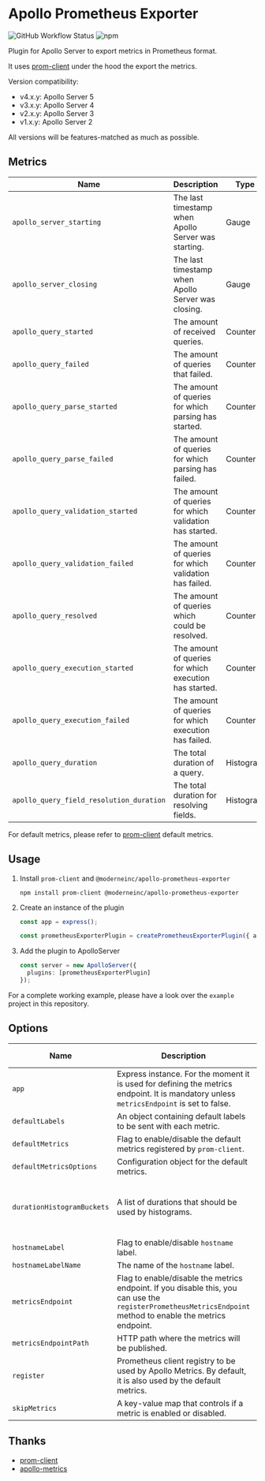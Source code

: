 # Apollo Prometheus Exporter

![GitHub Workflow Status](https://img.shields.io/github/workflow/status/moderneinc/apollo-prometheus-exporter/Release)
![npm](https://img.shields.io/npm/v/@moderneinc/apollo-prometheus-exporter)

Plugin for Apollo Server to export metrics in Prometheus format.

It uses [prom-client](https://github.com/siimon/prom-client) under the hood the export the metrics.

Version compatibility:
- v4.x.y: Apollo Server 5
- v3.x.y: Apollo Server 4 
- v2.x.y: Apollo Server 3
- v1.x.y: Apollo Server 2

All versions will be features-matched as much as possible.

## Metrics

| Name                                     | Description                                             | Type      |
| ---------------------------------------- | ------------------------------------------------------- | --------- |
| `apollo_server_starting`                 | The last timestamp when Apollo Server was starting.     | Gauge     |
| `apollo_server_closing`                  | The last timestamp when Apollo Server was closing.      | Gauge     |
| `apollo_query_started`                   | The amount of received queries.                         | Counter   |
| `apollo_query_failed`                    | The amount of queries that failed.                      | Counter   |
| `apollo_query_parse_started`             | The amount of queries for which parsing has started.    | Counter   |
| `apollo_query_parse_failed`              | The amount of queries for which parsing has failed.     | Counter   |
| `apollo_query_validation_started`        | The amount of queries for which validation has started. | Counter   |
| `apollo_query_validation_failed`         | The amount of queries for which validation has failed.  | Counter   |
| `apollo_query_resolved`                  | The amount of queries which could be resolved.          | Counter   |
| `apollo_query_execution_started`         | The amount of queries for which execution has started.  | Counter   |
| `apollo_query_execution_failed`          | The amount of queries for which execution has failed.   | Counter   |
| `apollo_query_duration`                  | The total duration of a query.                          | Histogram |
| `apollo_query_field_resolution_duration` | The total duration for resolving fields.                | Histogram |

For default metrics, please refer to [prom-client](https://github.com/siimon/prom-client) default metrics.

## Usage

1. Install `prom-client` and `@moderneinc/apollo-prometheus-exporter`

   ```shell script
   npm install prom-client @moderneinc/apollo-prometheus-exporter
   ```

2. Create an instance of the plugin

   ```ts
   const app = express();

   const prometheusExporterPlugin = createPrometheusExporterPlugin({ app });
   ```

3. Add the plugin to ApolloServer

   ```ts
   const server = new ApolloServer({
     plugins: [prometheusExporterPlugin]
   });
   ```

For a complete working example, please have a look over the `example` project in this repository.

## Options

| Name                       | Description                                                                                                                                                  | Type                                   | Default Value                                                    |
| -------------------------- | ------------------------------------------------------------------------------------------------------------------------------------------------------------ | -------------------------------------- | ---------------------------------------------------------------- |
| `app`                      | Express instance. For the moment it is used for defining the metrics endpoint. It is mandatory unless `metricsEndpoint` is set to false.                     | `Express`                              | `undefined`                                                      |
| `defaultLabels`            | An object containing default labels to be sent with each metric.                                                                                             | `Object`                               | `{}`                                                             |
| `defaultMetrics`           | Flag to enable/disable the default metrics registered by `prom-client`.                                                                                      | `Boolean`                              | `true`                                                           |
| `defaultMetricsOptions`    | Configuration object for the default metrics.                                                                                                                | `DefaultMetricsCollectorConfiguration` | `{}`                                                             |
| `durationHistogramBuckets` | A list of durations that should be used by histograms.                                                                                                       | `number[]`                             | `[0.001, 0.005, 0.015, 0.05, 0.1, 0.2, 0.3, 0.4, 0.5, 1, 5, 10]` |
| `hostnameLabel`            | Flag to enable/disable `hostname` label.                                                                                                                     | `Boolean`                              | `true`                                                           |
| `hostnameLabelName`        | The name of the `hostname` label.                                                                                                                            | `String`                               | `hostname`                                                       |
| `metricsEndpoint`          | Flag to enable/disable the metrics endpoint. If you disable this, you can use the `registerPrometheusMetricsEndpoint` method to enable the metrics endpoint. | `Boolean`                              | `true`                                                           |
| `metricsEndpointPath`      | HTTP path where the metrics will be published.                                                                                                               | `String`                               | `"/metrics"`                                                     |
| `register`                 | Prometheus client registry to be used by Apollo Metrics. By default, it is also used by the default metrics.                                                 | `Registry`                             | `register`                                                       |
| `skipMetrics`              | A key-value map that controls if a metric is enabled or disabled.                                                                                            | `SkipMetricsMap`                       | `{}`                                                             |

## Thanks

- [prom-client](https://github.com/siimon/prom-client)
- [apollo-metrics](https://github.com/dotellie/apollo-metrics)
